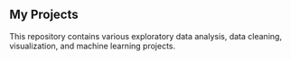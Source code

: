 ## My Projects

This repository contains various exploratory data analysis, data cleaning, visualization, and machine learning projects.
